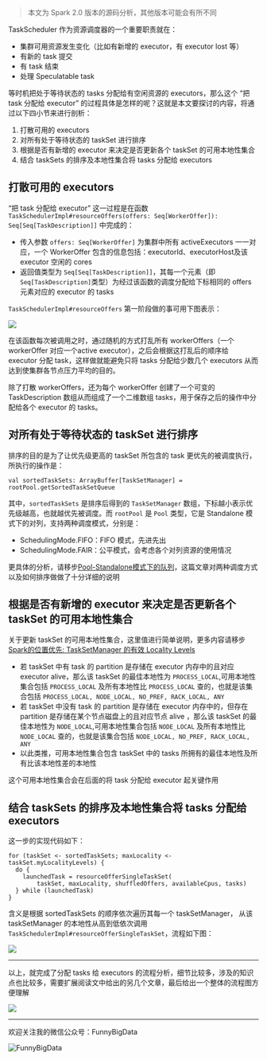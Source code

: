 > 本文为 Spark 2.0 版本的源码分析，其他版本可能会有所不同

TaskScheduler 作为资源调度器的一个重要职责就在：

* 集群可用资源发生变化（比如有新增的 executor，有 executor lost 等）
* 有新的 task 提交
* 有 task 结束
* 处理 Speculatable task

等时机把处于等待状态的 tasks 分配给有空闲资源的 executors，那么这个 “把 task 分配给 executor” 的过程具体是怎样的呢？这就是本文要探讨的内容，将通过以下四小节来进行剖析：

1. 打散可用的 executors
2. 对所有处于等待状态的 taskSet 进行排序
3. 根据是否有新增的 executor 来决定是否更新各个 taskSet 的可用本地性集合
4. 结合 taskSets 的排序及本地性集合将 tasks 分配给 executors

## 打散可用的 executors
“把 task 分配给 executor” 这一过程是在函数 ```TaskSchedulerImpl#resourceOffers(offers: Seq[WorkerOffer]): Seq[Seq[TaskDescription]]``` 中完成的：

* 传入参数 ```offers: Seq[WorkerOffer]``` 为集群中所有 activeExecutors 一一对应，一个 WorkerOffer 包含的信息包括：executorId、executorHost及该 executor 空闲的 cores
* 返回值类型为 ```Seq[Seq[TaskDescription]]```，其每一个元素（即```Seq[TaskDescription]```类型）为经过该函数的调度分配给下标相同的 offers 元素对应的 executor 的 tasks

```TaskSchedulerImpl#resourceOffers``` 第一阶段做的事可用下图表示：


![](http://upload-images.jianshu.io/upload_images/204749-0d9a0e011193cdf9.jpg?imageMogr2/auto-orient/strip%7CimageView2/2/w/1240)



在该函数每次被调用之时，通过随机的方式打乱所有 workerOffers（一个 workerOffer 对应一个active executor），之后会根据这打乱后的顺序给 executor 分配 task，这样做就能避免只将 tasks 分配给少数几个 executors 从而达到使集群各节点压力平均的目的。

除了打散 workerOffers，还为每个 workerOffer 创建了一个可变的 TaskDescription 数组从而组成了一个二维数组 tasks，用于保存之后的操作中分配给各个 executor 的 tasks。

## 对所有处于等待状态的 taskSet 进行排序
排序的目的是为了让优先级更高的 taskSet 所包含的 task 更优先的被调度执行，所执行的操作是：

```
val sortedTaskSets: ArrayBuffer[TaskSetManager] = rootPool.getSortedTaskSetQueue
```

其中，```sortedTaskSets``` 是排序后得到的 ```TaskSetManager``` 数组，下标越小表示优先级越高，也就越优先被调度。而 ```rootPool``` 是 ```Pool``` 类型，它是 Standalone 模式下的对列，支持两种调度模式，分别是：

* SchedulingMode.FIFO：FIFO 模式，先进先出
* SchedulingMode.FAIR：公平模式，会考虑各个对列资源的使用情况

更具体的分析，请移步[Pool-Standalone模式下的队列](http://www.jianshu.com/p/f56c3fb989ad)，这篇文章对两种调度方式以及如何排序做做了十分详细的说明

## 根据是否有新增的 executor 来决定是否更新各个 taskSet 的可用本地性集合
关于更新 taskSet 的可用本地性集合，这里值进行简单说明，更多内容请移步 [Spark的位置优先: TaskSetManager 的有效 Locality Levels](http://www.jianshu.com/p/05034a9c8cae)

* 若 taskSet 中有 task 的 partition 是存储在 executor 内存中的且对应 executor alive，那么该 taskSet 的最佳本地性为 ```PROCESS_LOCAL```,可用本地性集合包括 ```PROCESS_LOCAL``` 及所有本地性比 ```PROCESS_LOCAL``` 查的，也就是该集合包括 ```PROCESS_LOCAL, NODE_LOCAL, NO_PREF, RACK_LOCAL, ANY```
* 若 taskSet 中没有 task 的 partition 是存储在 executor 内存中的，但存在 partition 是存储在某个节点磁盘上的且对应节点 alive ，那么该 taskSet 的最佳本地性为 ```NODE_LOCAL```,可用本地性集合包括 ```NODE_LOCAL``` 及所有本地性比 ```NODE_LOCAL``` 查的，也就是该集合包括 ```NODE_LOCAL, NO_PREF, RACK_LOCAL, ANY```
* 以此类推，可用本地性集合包含 taskSet 中的 tasks 所拥有的最佳本地性及所有比该本地性差的本地性

这个可用本地性集合会在后面的将 task 分配给 executor 起关键作用

## 结合 taskSets 的排序及本地性集合将 tasks 分配给 executors
这一步的实现代码如下：

```
for (taskSet <- sortedTaskSets; maxLocality <- taskSet.myLocalityLevels) {
  do {
    launchedTask = resourceOfferSingleTaskSet(
        taskSet, maxLocality, shuffledOffers, availableCpus, tasks)
  } while (launchedTask)
}
```

含义是根据 sortedTaskSets 的顺序依次遍历其每一个 taskSetManager，
从该 taskSetManager 的本地性从高到低依次调用 ```TaskSchedulerImpl#resourceOfferSingleTaskSet```，流程如下图：


![](http://upload-images.jianshu.io/upload_images/204749-3f3ad9aad7db6b08.jpg?imageMogr2/auto-orient/strip%7CimageView2/2/w/1240)



---


以上，就完成了分配 tasks 给 executors 的流程分析，细节比较多，涉及的知识点也比较多，需要扩展阅读文中给出的另几个文章，最后给出一个整体的流程图方便理解


![](http://upload-images.jianshu.io/upload_images/204749-c4f656cde319c120.jpg?imageMogr2/auto-orient/strip%7CimageView2/2/w/1240)

---

欢迎关注我的微信公众号：FunnyBigData

![FunnyBigData](http://upload-images.jianshu.io/upload_images/204749-2f217e5d38fc1bcb.jpg?imageMogr2/auto-orient/strip%7CimageView2/2/w/1240)
